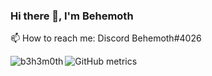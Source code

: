 ### Hi there 👋, I'm Behemoth


📫 How to reach me: Discord Behemoth#4026 

<p><img align="left" src="https://github-readme-stats.vercel.app/api/top-langs?username=b3h3m0th&show_icons=true&locale=en&layout=compact" alt="b3h3m0th" /></p>


![GitHub metrics](https://metrics.lecoq.io/b3h3m0th)
